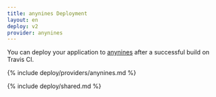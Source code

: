 ```yaml
---
title: anynines Deployment
layout: en
deploy: v2
provider: anynines
---
```


You can deploy your application to [anynines](http://www.anynines.com/) after a successful build on Travis CI.

{% include deploy/providers/anynines.md %}

{% include deploy/shared.md %}

